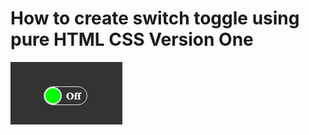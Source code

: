 # How to create switch toggle using pure HTML CSS Version One

<img src="../../img/switch_1.png" alt="switch_1" />